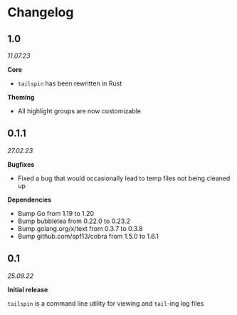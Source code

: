 # Changelog

## 1.0

_11.07.23_

**Core**

- `tailspin` has been rewritten in Rust

**Theming**

- All highlight groups are now customizable

## 0.1.1

_27.02.23_

**Bugfixes**

- Fixed a bug that would occasionally lead to temp files not being cleaned up

**Dependencies**

- Bump Go from 1.19 to 1.20
- Bump bubbletea from 0.22.0 to 0.23.2
- Bump golang.org/x/text from 0.3.7 to 0.3.8
- Bump github.com/spf13/cobra from 1.5.0 to 1.6.1

## 0.1

_25.09.22_

**Initial release**

`tailspin` is a command line utility for viewing and `tail`-ing log files

